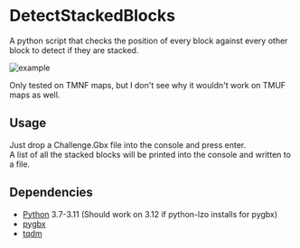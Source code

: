 # DetectStackedBlocks
A python script that checks the position of every block against every other block to detect if they are stacked.

![example](https://github.com/user-attachments/assets/048d10ac-52a1-430b-9fb3-a9d4ba83f96e)

Only tested on TMNF maps, but I don't see why it wouldn't work on TMUF maps as well.

## Usage
Just drop a Challenge.Gbx file into the console and press enter.<br>
A list of all the stacked blocks will be printed into the console and written to a file.

## Dependencies
- [Python](https://www.python.org/) 3.7-3.11 (Should work on 3.12 if python-lzo installs for pygbx)
- [pygbx](https://github.com/donadigo/pygbx)
- [tqdm](https://github.com/tqdm/tqdm)

